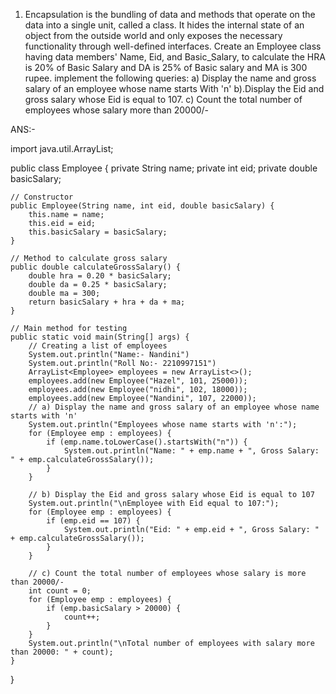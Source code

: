 1.	Encapsulation is the bundling of data and methods that operate on the data into a single unit, called a class. It hides the internal state of an object from the outside world and only exposes the necessary functionality through well-defined interfaces. 
Create an Employee class having data members' Name, Eid, and Basic_Salary, to calculate the HRA is 20% of Basic Salary and DA is 25% of Basic salary and MA is 300 rupee. implement the following queries:
  a) Display the name and gross salary of an employee whose name starts With 'n'
  b).Display the Eid and gross salary whose Eid is equal to 107.
  c)  Count the total number of employees whose salary more than 20000/-

ANS:-

import java.util.ArrayList;

public class Employee {
    private String name;
    private int eid;
    private double basicSalary;

    // Constructor
    public Employee(String name, int eid, double basicSalary) {
        this.name = name;
        this.eid = eid;
        this.basicSalary = basicSalary;
    }

    // Method to calculate gross salary
    public double calculateGrossSalary() {
        double hra = 0.20 * basicSalary;
        double da = 0.25 * basicSalary;
        double ma = 300;
        return basicSalary + hra + da + ma;
    }

    // Main method for testing
    public static void main(String[] args) {
        // Creating a list of employees
        System.out.println("Name:- Nandini")
        System.out.println("Roll No:- 2210997151")
        ArrayList<Employee> employees = new ArrayList<>();
        employees.add(new Employee("Hazel", 101, 25000));
        employees.add(new Employee("nidhi", 102, 18000));
        employees.add(new Employee("Nandini", 107, 22000));
        // a) Display the name and gross salary of an employee whose name starts with 'n'
        System.out.println("Employees whose name starts with 'n':");
        for (Employee emp : employees) {
            if (emp.name.toLowerCase().startsWith("n")) {
                System.out.println("Name: " + emp.name + ", Gross Salary: " + emp.calculateGrossSalary());
            }
        }

        // b) Display the Eid and gross salary whose Eid is equal to 107
        System.out.println("\nEmployee with Eid equal to 107:");
        for (Employee emp : employees) {
            if (emp.eid == 107) {
                System.out.println("Eid: " + emp.eid + ", Gross Salary: " + emp.calculateGrossSalary());
            }
        }

        // c) Count the total number of employees whose salary is more than 20000/-
        int count = 0;
        for (Employee emp : employees) {
            if (emp.basicSalary > 20000) {
                count++;
            }
        }
        System.out.println("\nTotal number of employees with salary more than 20000: " + count);
    }
}
